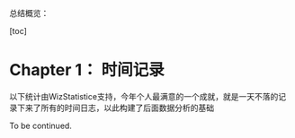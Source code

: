 总结概览：

[toc]

# Chapter 1： 时间记录

以下统计由WizStatistice支持，今年个人最满意的一个成就，就是一天不落的记录下来了所有的时间日志，以此构建了后面数据分析的基础



To be continued.